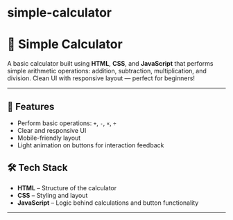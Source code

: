 # simple-calculator
# 🧮 Simple Calculator

A basic calculator built using **HTML**, **CSS**, and **JavaScript** that performs simple arithmetic operations: addition, subtraction, multiplication, and division. Clean UI with responsive layout — perfect for beginners!

---

## 🚀 Features

- Perform basic operations: `+`, `-`, `×`, `÷`
- Clear and responsive UI
- Mobile-friendly layout
- Light animation on buttons for interaction feedback

## 🛠️ Tech Stack

- **HTML** – Structure of the calculator
- **CSS** – Styling and layout
- **JavaScript** – Logic behind calculations and button functionality

---
